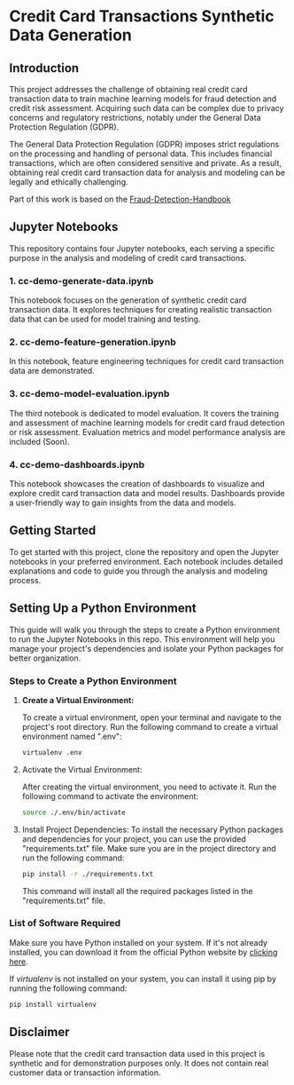 # Credit Card Transactions Synthetic Data Generation

## Introduction

This project addresses the challenge of obtaining real credit card transaction data to train machine learning models for fraud detection and credit risk assessment. Acquiring such data can be complex due to privacy concerns and regulatory restrictions, notably under the General Data Protection Regulation (GDPR).

The General Data Protection Regulation (GDPR) imposes strict regulations on the processing and handling of personal data. This includes financial transactions, which are often considered sensitive and private. As a result, obtaining real credit card transaction data for analysis and modeling can be legally and ethically challenging.

Part of this work is based on the [Fraud-Detection-Handbook](https://github.com/Fraud-Detection-Handbook/fraud-detection-handbook)

## Jupyter Notebooks

This repository contains four Jupyter notebooks, each serving a specific purpose in the analysis and modeling of credit card transactions.

### 1. cc-demo-generate-data.ipynb

This notebook focuses on the generation of synthetic credit card transaction data. It explores techniques for creating realistic transaction data that can be used for model training and testing.

### 2. cc-demo-feature-generation.ipynb

In this notebook, feature engineering techniques for credit card transaction data are demonstrated. 

### 3. cc-demo-model-evaluation.ipynb

The third notebook is dedicated to model evaluation. It covers the training and assessment of machine learning models for credit card fraud detection or risk assessment. Evaluation metrics and model performance analysis are included (Soon).

### 4. cc-demo-dashboards.ipynb

This notebook showcases the creation of dashboards to visualize and explore credit card transaction data and model results. Dashboards provide a user-friendly way to gain insights from the data and models.

## Getting Started

To get started with this project, clone the repository and open the Jupyter notebooks in your preferred environment. Each notebook includes detailed explanations and code to guide you through the analysis and modeling process.

## Setting Up a Python Environment

This guide will walk you through the steps to create a Python environment to run the Jupyter Notebooks in this repo. This environment will help you manage your project's dependencies and isolate your Python packages for better organization.

### Steps to Create a Python Environment

1. **Create a Virtual Environment:**

   To create a virtual environment, open your terminal and navigate to the project's root directory. Run the following command to create a virtual environment named ".env":

   ```bash
   virtualenv .env
   ```
2. Activate the Virtual Environment:

   After creating the virtual environment, you need to activate it. Run the following command to activate the environment:
   ```bash
   source ./.env/bin/activate
   ```

3. Install Project Dependencies:
    To install the necessary Python packages and dependencies for your project, you can use the provided "requirements.txt" file. Make sure you are in the project directory and run the following command:
    ```bash
    pip install -r ./requirements.txt
    ```
    This command will install all the required packages listed in the "requirements.txt" file.

### List of Software Required

Make sure you have Python installed on your system. If it's not already installed, you can download it from the official Python website by [clicking here](https://www.python.org/downloads/).

If *virtualenv* is not installed on your system, you can install it using pip by running the following command:
```bash
pip install virtualenv
```

## Disclaimer

Please note that the credit card transaction data used in this project is synthetic and for demonstration purposes only. It does not contain real customer data or transaction information.